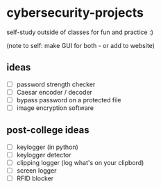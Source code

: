 # cybersecurity-projects
self-study outside of classes for fun and practice :)

(note to self: make GUI for both - or add to website)

## ideas
- [ ] password strength checker
- [ ] Caesar encoder / decoder
- [ ] bypass password on a protected file
- [ ] image encryption software

## post-college ideas
- [ ] keylogger (in python)
- [ ] keylogger detector
- [ ] clipping logger (log what's on your clipbord)
- [ ] screen logger
- [ ] RFID blocker 
